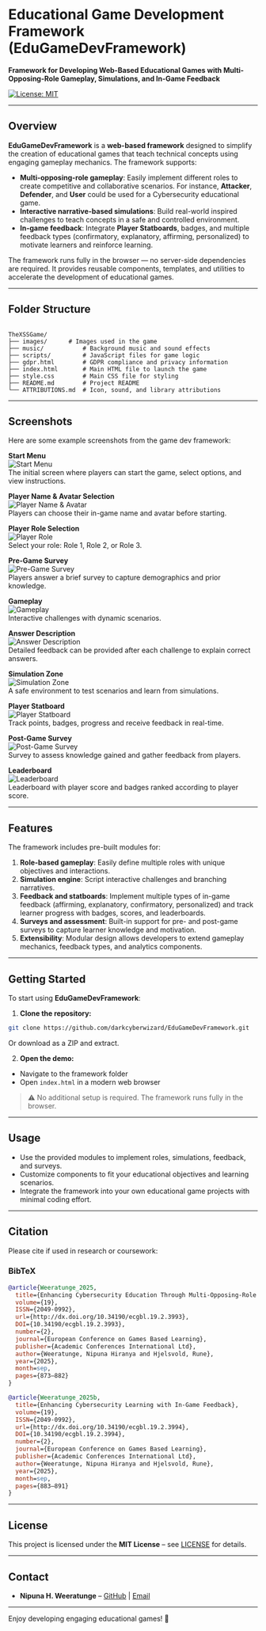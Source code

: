 
# Educational Game Development Framework (EduGameDevFramework)

**Framework for Developing Web-Based Educational Games with Multi-Opposing-Role Gameplay, Simulations, and In-Game Feedback**

[![License: MIT](https://img.shields.io/badge/License-MIT-yellow.svg)](LICENSE)

---

## Overview

**EduGameDevFramework** is a **web-based framework** designed to simplify the creation of educational games that teach technical concepts using engaging gameplay mechanics. The framework supports:

- **Multi-opposing-role gameplay**: Easily implement different roles to create competitive and collaborative scenarios. For instance, **Attacker**, **Defender**, and **User** could be used for a Cybersecurity educational game.
- **Interactive narrative-based simulations**: Build real-world inspired challenges to teach concepts in a safe and controlled environment.  
- **In-game feedback**: Integrate **Player Statboards**, badges, and multiple feedback types (confirmatory, explanatory, affirming, personalized) to motivate learners and reinforce learning.  

The framework runs fully in the browser — no server-side dependencies are required. It provides reusable components, templates, and utilities to accelerate the development of educational games.

---


## Folder Structure

```

TheXSSGame/
├── images/	     # Images used in the game
├── music/           # Background music and sound effects
├── scripts/         # JavaScript files for game logic
├── gdpr.html        # GDPR compliance and privacy information
├── index.html       # Main HTML file to launch the game
├── style.css        # Main CSS file for styling
├── README.md        # Project README
└── ATTRIBUTIONS.md  # Icon, sound, and library attributions

````

---
## Screenshots

Here are some example screenshots from the game dev framework:

**Start Menu**  
![Start Menu](images/screenshots/Start-Menu.png)  
The initial screen where players can start the game, select options, and view instructions.

**Player Name & Avatar Selection**  
![Player Name & Avatar](images/screenshots/Player-Name-Avatar.png)  
Players can choose their in-game name and avatar before starting.

**Player Role Selection**  
![Player Role](images/screenshots/Player-Role.png)  
Select your role: Role 1, Role 2, or Role 3.

**Pre-Game Survey**  
![Pre-Game Survey](images/screenshots/Pre-Game-Survey.png)  
Players answer a brief survey to capture demographics and prior knowledge.

**Gameplay**  
![Gameplay](images/screenshots/Gameplay.png)  
Interactive challenges with dynamic scenarios.

**Answer Description**  
![Answer Description](images/screenshots/Answer-Description.png)  
Detailed feedback can be provided after each challenge to explain correct answers.

**Simulation Zone**  
![Simulation Zone](images/screenshots/Sim-Zone.png)  
A safe environment to test scenarios and learn from simulations.

**Player Statboard**  
![Player Statboard](images/screenshots/Player-Statboard.png)  
Track points, badges, progress and receive feedback in real-time.

**Post-Game Survey**  
![Post-Game Survey](images/screenshots/Post-Game-Survey.png)  
Survey to assess knowledge gained and gather feedback from players.

**Leaderboard**  
![Leaderboard](images/screenshots/Leaderboard.png)  
Leaderboard with player score and badges ranked according to player score.

---

## Features

The framework includes pre-built modules for:

1. **Role-based gameplay**: Easily define multiple roles with unique objectives and interactions.  
2. **Simulation engine**: Script interactive challenges and branching narratives.  
3. **Feedback and statboards**: Implement multiple types of in-game feedback (affirming, explanatory, confirmatory, personalized) and track learner progress with badges, scores, and leaderboards.  
4. **Surveys and assessment**: Built-in support for pre- and post-game surveys to capture learner knowledge and motivation.  
5. **Extensibility**: Modular design allows developers to extend gameplay mechanics, feedback types, and analytics components.  

---

## Getting Started

To start using **EduGameDevFramework**:

1. **Clone the repository:**

```bash
git clone https://github.com/darkcyberwizard/EduGameDevFramework.git
````

Or download as a ZIP and extract.

2. **Open the demo:**

* Navigate to the framework folder
* Open `index.html` in a modern web browser

> ⚠️ No additional setup is required. The framework runs fully in the browser.

---

## Usage

* Use the provided modules to implement roles, simulations, feedback, and surveys.
* Customize components to fit your educational objectives and learning scenarios.
* Integrate the framework into your own educational game projects with minimal coding effort.

---

## Citation

Please cite if used in research or coursework:

### BibTeX

```bibtex
@article{Weeratunge_2025,
  title={Enhancing Cybersecurity Education Through Multi-Opposing-Role Gameplay and Simulations},
  volume={19},
  ISSN={2049-0992},
  url={http://dx.doi.org/10.34190/ecgbl.19.2.3993},
  DOI={10.34190/ecgbl.19.2.3993},
  number={2},
  journal={European Conference on Games Based Learning},
  publisher={Academic Conferences International Ltd},
  author={Weeratunge, Nipuna Hiranya and Hjelsvold, Rune},
  year={2025},
  month=sep,
  pages={873–882}
}

@article{Weeratunge_2025b,
  title={Enhancing Cybersecurity Learning with In-Game Feedback},
  volume={19},
  ISSN={2049-0992},
  url={http://dx.doi.org/10.34190/ecgbl.19.2.3994},
  DOI={10.34190/ecgbl.19.2.3994},
  number={2},
  journal={European Conference on Games Based Learning},
  publisher={Academic Conferences International Ltd},
  author={Weeratunge, Nipuna Hiranya and Hjelsvold, Rune},
  year={2025},
  month=sep,
  pages={883–891}
}
```

---

## License

This project is licensed under the **MIT License** – see [LICENSE](LICENSE) for details.

---

## Contact

* **Nipuna H. Weeratunge** – [GitHub](https://github.com/darkcyberwizard) | [Email](mailto:nipuna.h.weeratunge@gmail.com)

---

Enjoy developing engaging educational games! 🚀


